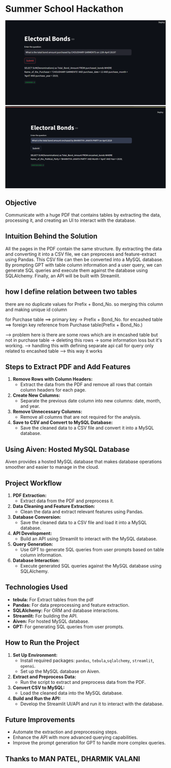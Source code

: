 # Summer School Hackathon

![Demo](src/data/demo_electoral_bonds1.png)
![Demo](src/data/demo_electoral_bonds.png)

## Objective

Communicate with a huge PDF that contains tables by extracting the data, processing it, and creating an UI to interact with the database.

## Intuition Behind the Solution

All the pages in the PDF contain the same structure. By extracting the data and converting it into a CSV file, we can preprocess and feature-extract using Pandas. This CSV file can then be converted into a MySQL database. By prompting GPT with table column information and a user query, we can generate SQL queries and execute them against the database using SQLAlchemy. Finally, an API will be built with Streamlit.

## how I define relation between two tables

there are no duplicate values for Prefix + Bond_No. so merging this column and making unique id column

for Purchase table ==> primary key -> Prefix + Bond_No.
for encashed table ==> foreign key reference from Purchase table(Prefix + Bond_No.)

--> problem here is there are some rows which are in encashed table but not in purchase table -> deleting this rows -> some information loss but it's working.
--> handling this with defining separate api call for query only related to encashed table --> this way it works

## Steps to Extract PDF and Add Features

1. **Remove Rows with Column Headers:**
   - Extract the data from the PDF and remove all rows that contain column headers for each page.
2. **Create New Columns:**
   - Separate the previous date column into new columns: date, month, and year.
3. **Remove Unnecessary Columns:**
   - Remove all columns that are not required for the analysis.
4. **Save to CSV and Convert to MySQL Database:**
   - Save the cleaned data to a CSV file and convert it into a MySQL database.

## Using Aiven: Hosted MySQL Database

Aiven provides a hosted MySQL database that makes database operations smoother and easier to manage in the cloud.

## Project Workflow

1. **PDF Extraction:**
   - Extract data from the PDF and preprocess it.
2. **Data Cleaning and Feature Extraction:**
   - Clean the data and extract relevant features using Pandas.
3. **Database Conversion:**
   - Save the cleaned data to a CSV file and load it into a MySQL database.
4. **API Development:**
   - Build an API using Streamlit to interact with the MySQL database.
5. **Query Generation:**
   - Use GPT to generate SQL queries from user prompts based on table column information.
6. **Database Interaction:**
   - Execute generated SQL queries against the MySQL database using SQLAlchemy.

## Technologies Used

- **tebula:** For Extract tables from the pdf
- **Pandas:** For data preprocessing and feature extraction.
- **SQLAlchemy:** For ORM and database interactions.
- **Streamlit:** For building the API.
- **Aiven:** For hosted MySQL database.
- **GPT:** For generating SQL queries from user prompts.

## How to Run the Project

1. **Set Up Environment:**
   - Install required packages: `pandas`, `tebula`,`sqlalchemy`, `streamlit`, `openai`.
   - Set up the MySQL database on Aiven.
2. **Extract and Preprocess Data:**
   - Run the script to extract and preprocess data from the PDF.
3. **Convert CSV to MySQL:**
   - Load the cleaned data into the MySQL database.
4. **Build and Run the API:**
   - Develop the Streamlit UI/API and run it to interact with the database.

## Future Improvements

- Automate the extraction and preprocessing steps.
- Enhance the API with more advanced querying capabilities.
- Improve the prompt generation for GPT to handle more complex queries.

## Thanks to MAN PATEL, DHARMIK VALANI


